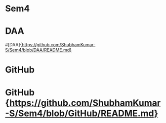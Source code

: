 # Sem4
# DAA
#[DAA]{https://github.com/ShubhamKumar-S/Sem4/blob/DAA/README.md}
# GitHub
# GitHub {https://github.com/ShubhamKumar-S/Sem4/blob/GitHub/README.md}

